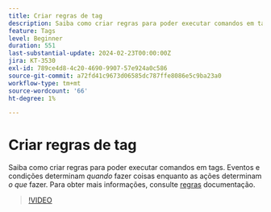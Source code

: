 ```yaml
---
title: Criar regras de tag
description: Saiba como criar regras para poder executar comandos em tags. Os eventos e as condições determinam *quando* fazer algo, enquanto as ações determinam *o que* fazer.
feature: Tags
level: Beginner
duration: 551
last-substantial-update: 2024-02-23T00:00:00Z
jira: KT-3530
exl-id: 789ce4d8-4c20-4690-9907-57e924a0c586
source-git-commit: a72fd41c9673d06585dc787ffe8086e5c9ba23a0
workflow-type: tm+mt
source-wordcount: '66'
ht-degree: 1%

---
```


# Criar regras de tag

Saiba como criar regras para poder executar comandos em tags. Eventos e condições determinam *quando* fazer coisas enquanto as ações determinam *o que* fazer. Para obter mais informações, consulte [regras](https://experienceleague.adobe.com/docs/experience-platform/tags/ui/rules.html?lang=pt-BR) documentação.

>[!VIDEO](https://video.tv.adobe.com/v/28730/?learn=on)
